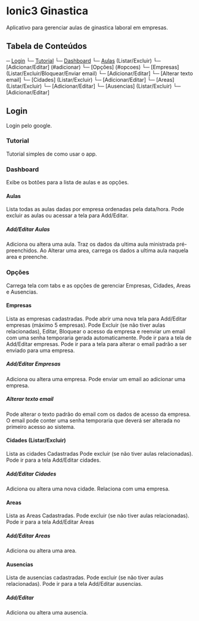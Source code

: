 # Ionic3 Ginastica

Aplicativo para gerenciar aulas de ginastica laboral em empresas.

## Tabela de Conteúdos

─ [Login](#login)
└─ [Tutorial](#tutorial)
└─ [Dashboard](#dasboard)
 └─ [Aulas](#aulas) (Listar/Excluir)
  └─ [Adicionar/Editar] (#adicionar)
 └─ [Opções] (#opcoes)
  └─ [Empresas] (Listar/Excluir/Bloquear/Enviar email)
   └─ [Adicionar/Editar]
   └─ [Alterar texto email]
  └─ [Cidades] (Listar/Excluir)
   └─ [Adicionar/Editar]
  └─ [Areas] (Listar/Excluir)
   └─ [Adicionar/Editar]
  └─ [Ausencias] (Listar/Excluir)
   └─ [Adicionar/Editar]


## Login

Login pelo google.

### Tutorial

Tutorial simples de como usar o app.

### Dashboard

Exibe os botões para a lista de aulas e as opções.

#### Aulas

Lista todas as aulas dadas por empresa ordenadas pela data/hora.
Pode excluir as aulas ou acessar a tela para Add/Editar.

##### Add/Editar Aulas

Adiciona ou altera uma aula.
Traz os dados da ultima aula ministrada pré-preenchidos.
Ao Alterar uma area, carrega os dados a ultima aula naquela area e preenche.

### Opções

Carrega tela com tabs e as opções de gerenciar Empresas, Cidades, Areas e Ausencias.

#### Empresas

Lista as empresas cadastradas.
Pode abrir uma nova tela para Add/Editar empresas (máximo 5 empresas).
Pode Excluir (se não tiver aulas relacionadas), Editar, Bloquear o acesso da empresa e reenviar um email com uma senha temporaria gerada automaticamente.
Pode ir para a tela de Add/Editar empresas.
Pode ir para a tela para alterar o email padrão a ser enviado para uma empresa.

##### Add/Editar Empresas

Adiciona ou altera uma empresa.
Pode enviar um email ao adicionar uma empresa.

##### Alterar texto email

Pode alterar o texto padrão do email com os dados de acesso da empresa.
O email pode conter uma senha temporaria que deverá ser alterada no primeiro acesso ao sistema.

#### Cidades (Listar/Excluir)

Lista as cidades Cadastradas
Pode excluir (se não tiver aulas relacionadas).
Pode ir para a tela Add/Editar cidades.

##### Add/Editar Cidades

Adiciona ou altera uma nova cidade.
Relaciona com uma empresa.

#### Areas

 Lista as Areas Cadastradas.
 Pode excluir (se não tiver aulas relacionadas).
 Pode ir para a tela Add/Editar Areas


##### Add/Editar Areas

Adiciona ou altera uma area.

#### Ausencias

Lista de ausencias cadastradas.
Pode excluir (se não tiver aulas relacionadas).
Pode ir para a tela Add/Editar ausencias.

##### Add/Editar

Adiciona ou altera uma ausencia.
